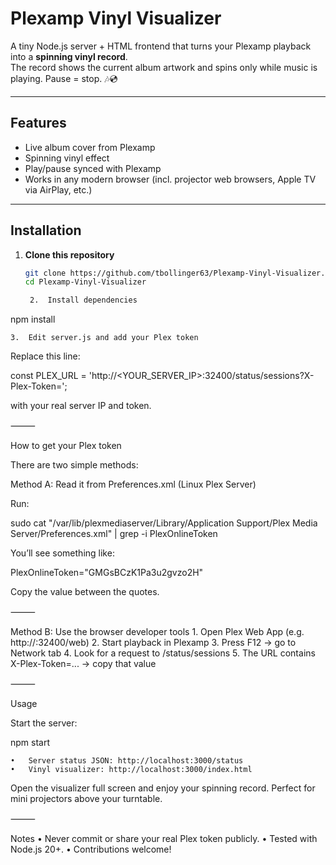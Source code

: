 

# Plexamp Vinyl Visualizer

A tiny Node.js server + HTML frontend that turns your Plexamp playback into a **spinning vinyl record**.  
The record shows the current album artwork and spins only while music is playing. Pause = stop. 🎶💿

---

##  Features
- Live album cover from Plexamp
- Spinning vinyl effect
- Play/pause synced with Plexamp
- Works in any modern browser (incl. projector web browsers, Apple TV via AirPlay, etc.)

---

##  Installation

1. **Clone this repository**
   ```bash
   git clone https://github.com/tbollinger63/Plexamp-Vinyl-Visualizer.git
   cd Plexamp-Vinyl-Visualizer

	2.	Install dependencies

npm install


	3.	Edit server.js and add your Plex token
Replace this line:

const PLEX_URL = 'http://<YOUR_SERVER_IP>:32400/status/sessions?X-Plex-Token=<YOUR-TOKEN>';

with your real server IP and token.

⸻

How to get your Plex token

There are two simple methods:

Method A: Read it from Preferences.xml (Linux Plex Server)

Run:

sudo cat "/var/lib/plexmediaserver/Library/Application Support/Plex Media Server/Preferences.xml" | grep -i PlexOnlineToken

You’ll see something like:

PlexOnlineToken="GMGsBCzK1Pa3u2gvzo2H"

Copy the value between the quotes.

⸻

Method B: Use the browser developer tools
	1.	Open Plex Web App (e.g. http://<your-server-ip>:32400/web)
	2.	Start playback in Plexamp
	3.	Press F12 → go to Network tab
	4.	Look for a request to /status/sessions
	5.	The URL contains X-Plex-Token=... → copy that value

⸻

 Usage

Start the server:

npm start

	•	Server status JSON: http://localhost:3000/status
	•	Vinyl visualizer: http://localhost:3000/index.html

Open the visualizer full screen and enjoy your spinning record. Perfect for mini projectors above your turntable.

⸻

 Notes
	•	Never commit or share your real Plex token publicly.
	•	Tested with Node.js 20+.
	•	Contributions welcome!


